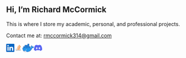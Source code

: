 ## Hi, I’m Richard McCormick
This is where I store my academic, personal, and professional projects.

Contact me at: rmccormick314@gmail.com

<p align="left">
<a href="https://www.linkedin.com/in/richard-mccormick-50885a16a/">
  <img align="left" alt="LinkedIn" height="22px" src="https://raw.githubusercontent.com/rmccormick314/rmccormick314/main/icons/linkedin.svg" />
</a>
<a href="https://stackoverflow.com/users/5517899/richard-mccormick">
  <img align="left" alt="Stack Overflow" height="22px" src="https://raw.githubusercontent.com/rmccormick314/rmccormick314/main/icons/Stack_Overflow_icon.svg.png" />
</a>
</a>
<a href="https://hub.docker.com/u/rmccormick314">
  <img align="left" alt="Docker Hub" height="22px" src="https://raw.githubusercontent.com/rmccormick314/rmccormick314/main/icons/Moby-logo.webp" />
</a>
<a href="https://www.discordapp.com/users/108035828248276992/">
  <img align="left" alt="Discord" height="22px" src="https://raw.githubusercontent.com/rmccormick314/rmccormick314/main/icons/discord.svg" />
</a>
</p>
